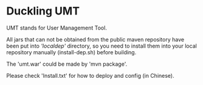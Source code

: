 Duckling UMT
============

UMT stands for User Management Tool.

All jars that can not be obtained from the public maven repository
have been put into *'localdep'* directory, so you need to install them
into your local repository manually (install-dep.sh) before building.

The 'umt.war' could be made by 'mvn package'.

Please check 'Install.txt' for how to deploy and config (in Chinese).

